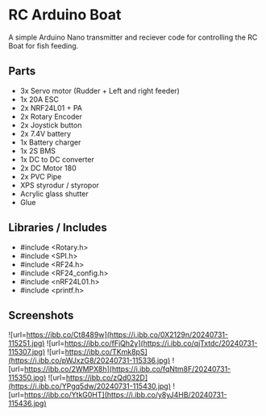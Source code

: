 # RC Arduino Boat

A simple Arduino Nano transmitter and reciever code for controlling the RC Boat for fish feeding.


## Parts

- 3x Servo motor (Rudder + Left and right feeder)
- 1x 20A ESC
- 2x NRF24L01 + PA
- 2x Rotary Encoder
- 2x Joystick button
- 2x 7.4V battery
- 1x Battery charger
- 1x 2S BMS
- 1x DC to DC converter
- 2x DC Motor 180
- 2x PVC Pipe
- XPS styrodur / styropor
- Acrylic glass shutter
- Glue
## Libraries / Includes

- #include <Rotary.h>
- #include <SPI.h>
- #include <RF24.h>
- #include <RF24_config.h>
- #include <nRF24L01.h>
- #include <printf.h>




## Screenshots

![url=https://ibb.co/Ct8489w](https://i.ibb.co/0X2129n/20240731-115251.jpg)
![url=https://ibb.co/fFjQh2y](https://i.ibb.co/qjTxtdc/20240731-115307.jpg)
![url=https://ibb.co/TKmk8pS](https://i.ibb.co/pWJxzG8/20240731-115336.jpg)
![url=https://ibb.co/2WMPX8h](https://i.ibb.co/fqNtm8F/20240731-115350.jpg)
![url=https://ibb.co/zQd032D](https://i.ibb.co/YPgq5dw/20240731-115430.jpg)
![url=https://ibb.co/YtkG0HT](https://i.ibb.co/y8yJ4HB/20240731-115436.jpg)
